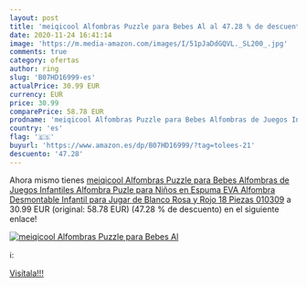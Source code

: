 ```yaml
---
layout: post
title: 'meiqicool Alfombras Puzzle para Bebes Al al 47.28 % de descuento'
date: 2020-11-24 16:41:14
image: 'https://m.media-amazon.com/images/I/51pJaDdGQVL._SL200_.jpg'
comments: true
category: ofertas
author: ring
slug: 'B07HD16999-es'
actualPrice: 30.99 EUR
currency: EUR
price: 30.99
comparePrice: 58.78 EUR
prodname: 'meiqicool Alfombras Puzzle para Bebes Alfombras de Juegos Infantiles Alfombra Puzle para Niños en Espuma EVA Alfombra Desmontable Infantil para Jugar de Blanco Rosa y Rojo 18 Piezas 010309'
country: 'es'
flag: '🇪🇸'
buyurl: 'https://www.amazon.es/dp/B07HD16999/?tag=tolees-21'
descuento: '47.28'
---
```


Ahora mismo tienes [meiqicool Alfombras Puzzle para Bebes Alfombras de Juegos Infantiles Alfombra Puzle para Niños en Espuma EVA Alfombra Desmontable Infantil para Jugar de Blanco Rosa y Rojo 18 Piezas 010309](https://www.amazon.es/dp/B07HD16999/?tag=tolees-21) a 30.99 EUR (original: 58.78 EUR) (47.28 %  de descuento) en el siguiente enlace!

[![meiqicool Alfombras Puzzle para Bebes Al](https://m.media-amazon.com/images/I/51pJaDdGQVL._SL200_.jpg)](https://www.amazon.es/dp/B07HD16999/?tag=tolees-21)

ℹ️:


[Visítala!!!](https://www.amazon.es/dp/B07HD16999/?tag=tolees-21)
